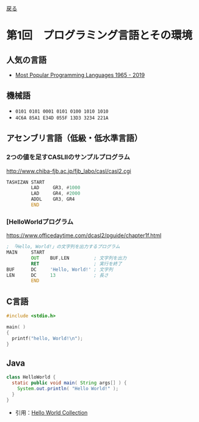 [戻る](./index.md)

# 第1回　プログラミング言語とその環境
## 人気の言語
- [Most Popular Programming Languages 1965 - 2019](https://www.youtube.com/watch?v=Og847HVwRSI)

## 機械語
- `0101 0101 0001 0101 0100 1010 1010`
- `4C6A 85A1 E34D 055F 13D3 3234 221A`


## アセンブリ言語（低級・低水準言語） 
### 2つの値を足すCASLⅡのサンプルプログラム
http://www.chiba-fjb.ac.jp/fjb_labo/casl/casl2.cgi
```asm
TASHIZAN START
         LAD     GR3, #1000
         LAD     GR4, #2000
         ADDL    GR3, GR4
         END
```

### [HelloWorldプログラム
https://www.officedaytime.com/dcasl2/pguide/chapter1f.html

```asm
; 「Hello, World!」の文字列を出力するプログラム
MAIN     START
         OUT    BUF,LEN         ; 文字列を出力
         RET                    ; 実行を終了
BUF      DC     'Hello, World!' ; 文字列
LEN      DC     13              ; 長さ
         END
```

## C言語

```C
#include <stdio.h>

main( )
{
  printf("hello, World!\n");
}
```

## Java

```java
class HelloWorld {
  static public void main( String args[] ) {
    System.out.println( "Hello World!" );
  }
}
```

- 引用：[Hello World Collection](http://helloworldcollection.de/#C*)
